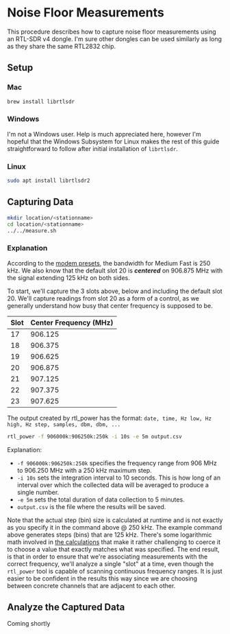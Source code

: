 # Noise Floor Measurements

This procedure describes how to capture noise floor measurements using an RTL-SDR v4 dongle.  I'm sure other dongles can be used similarly as long as they share the same RTL2832 chip.

## Setup

### Mac

```sh
brew install librtlsdr
```

### Windows

I'm not a Windows user.  Help is much appreciated here, however I'm hopeful that the Windows Subsystem for Linux makes the rest of this guide straightforward to follow after initial installation of `librtlsdr`.

### Linux

```sh
sudo apt install librtlsdr2
```

## Capturing Data

```sh
mkdir location/<stationname>
cd location/<stationname>
../../measure.sh
```

### Explanation
According to the [modem presets](https://meshtastic.org/docs/overview/radio-settings/#presets), the bandwidth for Medium Fast is 250 kHz.  We also know that the default slot 20 is ***centered*** on 906.875 MHz with the signal extending 125 kHz on both sides.

To start, we'll capture the 3 slots above, below and including the default slot 20.  We'll capture readings from slot 20 as a form of a control, as we generally understand how busy that center frequency is supposed to be.

| Slot | Center Frequency (MHz) |
| ------ | ----------------- |
| 17 | 906.125 |
| 18 | 906.375 |
| 19 | 906.625 |
| 20 | 906.875 |
| 21 | 907.125 |
| 22 | 907.375 |
| 23 | 907.625 |

The output created by rtl_power has the format: `date, time, Hz low, Hz high, Hz step, samples, dbm, dbm, ...`

```sh
rtl_power -f 906000k:906250k:250k -i 10s -e 5m output.csv
```

Explanation:
* `-f 906000k:906250k:250k` specifies the frequency range from 906 MHz to 906.250 MHz with a 250 kHz maximum step.
* `-i 10s` sets the integration interval to 10 seconds.  This is how long of an interval over which the collected data will be averaged to produce a single number.
* `-e 5m` sets the total duration of data collection to 5 minutes.
* `output.csv` is the file where the results will be saved.

Note that the actual step (bin) size is calculated at runtime and is not exactly as you specify it in the command above @ 250 kHz.  The example command above generates steps (bins) that are 125 kHz.  There's some logarithmic math involved in [the calculations](https://github.com/keenerd/rtl-sdr/blob/master/src/rtl_power.c) that make it rather challenging to coerce it to choose a value that exactly matches what was specified.  The end result, is that in order to ensure that we're associating measurements with the correct frequency, we'll analyze a single "slot" at a time, even though the `rtl_power` tool is capable of scanning continuous frequency ranges.  It is just easier to be confident in the results this way since we are choosing between concrete channels that are adjacent to each other.

## Analyze the Captured Data

Coming shortly